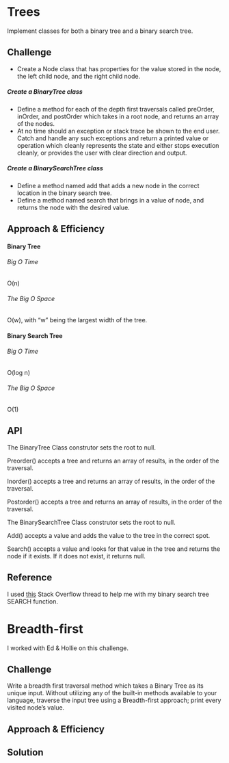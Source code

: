 # Trees
Implement classes for both a binary tree and a binary search tree. 

## Challenge
* Create a Node class that has properties for the value stored in the node, the left child node, and the right child node.

##### Create a BinaryTree class
* Define a method for each of the depth first traversals called preOrder, inOrder, and postOrder which takes in a root node, and returns an array of the nodes.
* At no time should an exception or stack trace be shown to the end user. Catch and handle any such exceptions and return a printed value or operation which cleanly represents the state and either stops execution cleanly, or provides the user with clear direction and output.

##### Create a BinarySearchTree class
* Define a method named add that adds a new node in the correct location in the binary search tree.
* Define a method named search that brings in a value of node, and returns the node with the desired value.

## Approach & Efficiency

#### Binary Tree 
###### Big O Time 
O(n)
###### The Big O Space
O(w), with “w” being the largest width of the tree. 

#### Binary Search Tree 
###### Big O Time 
O(log n)
###### The Big O Space
O(1)

## API
The BinaryTree Class construtor sets the root to null.

Preorder() accepts a tree and returns an array of results, in the order of the traversal.

Inorder() accepts a tree and returns an array of results, in the order of the traversal.

Postorder() accepts a tree and returns an array of results, in the order of the traversal.

The BinarySearchTree Class construtor sets the root to null.

Add() accepts a value and adds the value to the tree in the correct spot. 

Search() accepts a value and looks for that value in the tree and returns the node if it exists. If it does not exist, it returns null.  

## Reference
I used [this](https://stackoverflow.com/questions/37292620/how-to-find-value-is-present-in-binary-tree-or-not) Stack Overflow thread to help me with my binary search tree SEARCH function.


# Breadth-first
I worked with Ed & Hollie on this challenge. 

## Challenge
Write a breadth first traversal method which takes a Binary Tree as its unique input. Without utilizing any of the built-in methods available to your language, traverse the input tree using a Breadth-first approach; print every visited node’s value.

## Approach & Efficiency
<!-- What approach did you take? Why? What is the Big O space/time for this approach? -->

## Solution
<!-- Embedded whiteboard image -->
